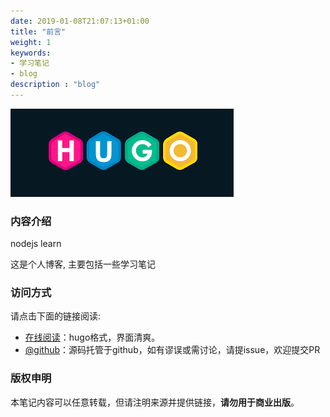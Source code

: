 ```yaml
---
date: 2019-01-08T21:07:13+01:00
title: "前言"
weight: 1
keywords:
- 学习笔记
- blog
description : "blog"
---
```


![](https://raw.githubusercontent.com/eiuapp/img/master/img/hugo-logo-black.png?token=AJOUPL5RQABN75RVK4HTESK5CSI5M)

### 内容介绍

nodejs learn

这是个人博客, 主要包括一些学习笔记

### 访问方式

请点击下面的链接阅读:

- [在线阅读](https://eiuapp.github.io/nodejs-learn/)：hugo格式，界面清爽。
- [@github](https://github.com/eiuapp/nodejs-learn/)：源码托管于github，如有谬误或需讨论，请提issue，欢迎提交PR


### 版权申明

本笔记内容可以任意转载，但请注明来源并提供链接，**请勿用于商业出版**。

